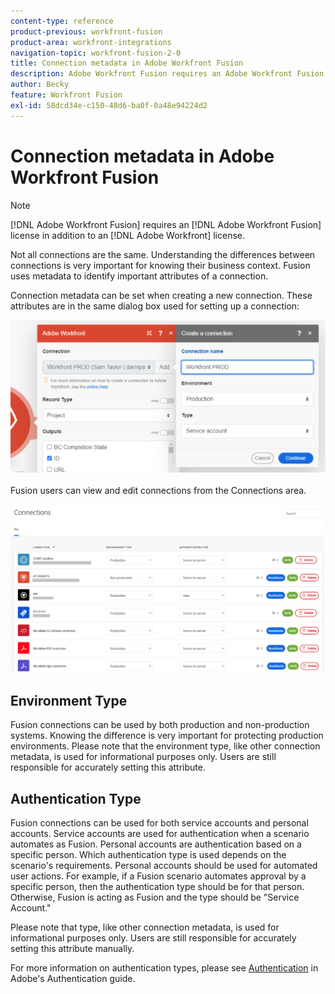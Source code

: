 ```yaml
---
content-type: reference
product-previous: workfront-fusion
product-area: workfront-integrations
navigation-topic: workfront-fusion-2-0
title: Connection metadata in Adobe Workfront Fusion
description: Adobe Workfront Fusion requires an Adobe Workfront Fusion license in addition to an Adobe Workfront license.
author: Becky
feature: Workfront Fusion
exl-id: 58dcd34e-c150-48d6-ba0f-0a48e94224d2
---
```

# Connection metadata in Adobe Workfront Fusion

>[!NOTE]
>
>[!DNL Adobe Workfront Fusion] requires an [!DNL Adobe Workfront Fusion] license in addition to an [!DNL Adobe Workfront] license.

Not all connections are the same. Understanding the differences between connections is very important for knowing their business context. Fusion uses metadata to identify important attributes of a connection.  

Connection metadata can be set when creating a new connection. These attributes are in the same dialog box used for setting up a connection: 

![Connection metadata](assets/connection-metadata-setup.png)

Fusion users can view and edit connections from the Connections area.  

![Connection metadata in Connections area](assets/connections-area-metadata.png)

## Environment Type 

Fusion connections can be used by both production and non-production systems. Knowing the difference is very important for protecting production environments. Please note that the environment type, like other connection metadata, is used for informational purposes only. Users are still responsible for accurately setting this attribute.  

## Authentication Type 

Fusion connections can be used for both service accounts and personal accounts. Service accounts are used for authentication when a scenario automates as Fusion. Personal accounts are authentication based on a specific person. Which authentication type is used depends on the scenario's requirements. Personal accounts should be used for automated user actions. For example, if a Fusion scenario automates approval by a specific person, then the authentication type should be for that person. Otherwise, Fusion is acting as Fusion and the type should be "Service Account."

 Please note that type, like other connection metadata, is used for informational purposes only. Users are still responsible for accurately setting this attribute manually. 

For more information on authentication types, please see [Authentication](https://developer.adobe.com/developer-console/docs/guides/authentication/) in Adobe's Authentication guide.
